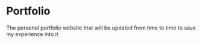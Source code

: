 # Portfolio

The personal portfolio website that will be updated from time to time to save my experience into it
